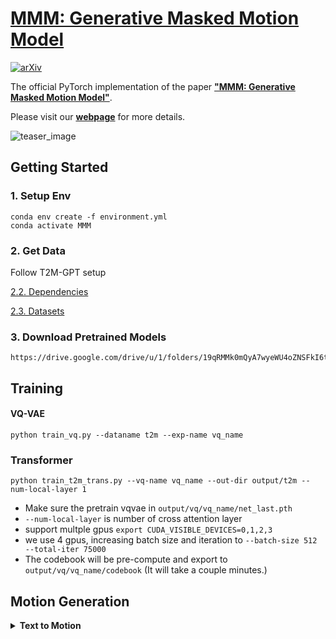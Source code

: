 # [MMM: Generative Masked Motion Model](https://exitudio.github.io/MMM-page/)
[![arXiv](https://img.shields.io/badge/arXiv-<2312.03596>-<COLOR>.svg)](https://arxiv.org/abs/2312.03596)

The official PyTorch implementation of the paper [**"MMM: Generative Masked Motion Model"**](https://arxiv.org/abs/2312.03596).

Please visit our [**webpage**](https://exitudio.github.io/MMM-page/) for more details.

![teaser_image](https://exitudio.github.io/MMM-page/assets/head.jpg)


## Getting Started
### 1. Setup Env
```
conda env create -f environment.yml
conda activate MMM
```
### 2. Get Data
Follow T2M-GPT setup

[2.2. Dependencies](https://github.com/Mael-zys/T2M-GPT?tab=readme-ov-file#22-dependencies)

[2.3. Datasets](https://github.com/Mael-zys/T2M-GPT?tab=readme-ov-file#23-datasets)

### 3. Download Pretrained Models
```
https://drive.google.com/drive/u/1/folders/19qRMMk0mQyA7wyeWU4oZNSFkI6tLxGPN
```

## Training
#### VQ-VAE
```
python train_vq.py --dataname t2m --exp-name vq_name
```

### Transformer

```
python train_t2m_trans.py --vq-name vq_name --out-dir output/t2m --num-local-layer 1
```
- Make sure the pretrain vqvae in ```output/vq/vq_name/net_last.pth``` <br>
- ```--num-local-layer``` is number of cross attention layer <br>
- support multple gpus ```export CUDA_VISIBLE_DEVICES=0,1,2,3``` <br>
- we use 4 gpus, increasing batch size and iteration to ```--batch-size 512 --total-iter 75000```
- The codebook will be pre-compute and export to ```output/vq/vq_name/codebook``` (It will take a couple minutes.)


## Motion Generation
<details>
  <summary><b>Text to Motion</b></summary>
  
  ```bash
  python generate.py --resume-pth '/path/to/vqvae.pth' --resume-trans 'path/to/trans.pth' --text 'the person crouches and walks forward.' --length 156
  ``````
</details>

<!-- <details>
  <summary><b>Motion Temporal Editing</b></summary>
</details>

<details>
  <summary><b>Upper Body Editing</b></summary>
</details>

<details>
  <summary><b>Long Range Motion Generation</b></summary>
</details> -->
